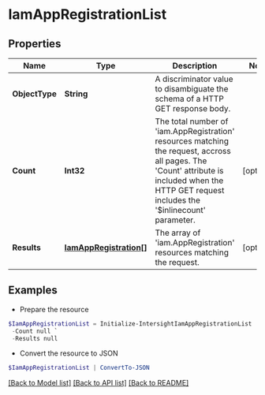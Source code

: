 # IamAppRegistrationList
## Properties

Name | Type | Description | Notes
------------ | ------------- | ------------- | -------------
**ObjectType** | **String** | A discriminator value to disambiguate the schema of a HTTP GET response body. | 
**Count** | **Int32** | The total number of &#39;iam.AppRegistration&#39; resources matching the request, accross all pages. The &#39;Count&#39; attribute is included when the HTTP GET request includes the &#39;$inlinecount&#39; parameter. | [optional] 
**Results** | [**IamAppRegistration[]**](IamAppRegistration.md) | The array of &#39;iam.AppRegistration&#39; resources matching the request. | [optional] 

## Examples

- Prepare the resource
```powershell
$IamAppRegistrationList = Initialize-IntersightIamAppRegistrationList  -ObjectType null `
 -Count null `
 -Results null
```

- Convert the resource to JSON
```powershell
$IamAppRegistrationList | ConvertTo-JSON
```

[[Back to Model list]](../README.md#documentation-for-models) [[Back to API list]](../README.md#documentation-for-api-endpoints) [[Back to README]](../README.md)

